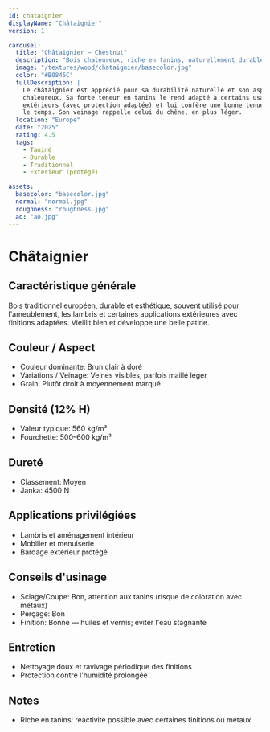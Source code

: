 ```yaml
---
id: chataignier
displayName: "Châtaignier"
version: 1

carousel:
  title: "Châtaignier — Chestnut"
  description: "Bois chaleureux, riche en tanins, naturellement durable."
  image: "/textures/wood/chataignier/basecolor.jpg"
  color: "#B0845C"
  fullDescription: |
    Le châtaignier est apprécié pour sa durabilité naturelle et son aspect
    chaleureux. Sa forte teneur en tanins le rend adapté à certains usages
    extérieurs (avec protection adaptée) et lui confère une bonne tenue dans
    le temps. Son veinage rappelle celui du chêne, en plus léger.
  location: "Europe"
  date: "2025"
  rating: 4.5
  tags:
    - Taniné
    - Durable
    - Traditionnel
    - Extérieur (protégé)

assets:
  basecolor: "basecolor.jpg"
  normal: "normal.jpg"
  roughness: "roughness.jpg"
  ao: "ao.jpg"
---
```


# Châtaignier

## Caractéristique générale
Bois traditionnel européen, durable et esthétique, souvent utilisé pour
l'ameublement, les lambris et certaines applications extérieures avec
finitions adaptées. Vieillit bien et développe une belle patine.

## Couleur / Aspect
- Couleur dominante: Brun clair à doré
- Variations / Veinage: Veines visibles, parfois maillé léger
- Grain: Plutôt droit à moyennement marqué

## Densité (12% H)
- Valeur typique: 560 kg/m³
- Fourchette: 500–600 kg/m³

## Dureté
- Classement: Moyen
- Janka: 4500 N

## Applications privilégiées
- Lambris et aménagement intérieur
- Mobilier et menuiserie
- Bardage extérieur protégé

## Conseils d'usinage
- Sciage/Coupe: Bon, attention aux tanins (risque de coloration avec métaux)
- Perçage: Bon
- Finition: Bonne — huiles et vernis; éviter l'eau stagnante

## Entretien
- Nettoyage doux et ravivage périodique des finitions
- Protection contre l'humidité prolongée

## Notes
- Riche en tanins: réactivité possible avec certaines finitions ou métaux

